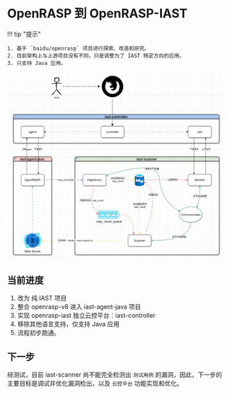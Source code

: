 # OpenRASP 到 OpenRASP-IAST


!!! tip "提示"

    1. 基于 `baidu/openrasp` 项目进行探索、改造和研究。
    2. 目前架构上与上游项目没有不同，只是调整为了 IAST 特定方向的应用。
    3. 只支持 Java 应用。


![架构图](../整体架构图.png)

## 当前进度

1. 改为 纯 IAST 项目 
2. 整合 openrasp-v8 进入 iast-agent-java 项目
3. 实现 openrasp-iast 独立云控平台：iast-controller
4. 移除其他语言支持，仅支持 Java 应用
5. 流程初步跑通。



## 下一步

经测试，目前 iast-scanner 尚不能完全检测出 `测试用例` 的漏洞，因此，下一步的主要目标是调试并优化漏洞检出，以及 `云控平台` 功能实现和优化。